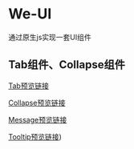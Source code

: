 # We-UI
通过原生js实现一套UI组件
## Tab组件、Collapse组件
[Tab预览链接](https://wangxiaozhan.github.io/We-UI/weui/Tab/tab3.html)

[Collapse预览链接](https://wangxiaozhan.github.io/We-UI/weui/Collapse/collapse.html)

[Message预览链接](https://wangxiaozhan.github.io/We-UI/weui/Message/message.html)

[Tooltip预览链接](https://wangxiaozhan.github.io/We-UI/weui/Tooltip/tooltip.html))
